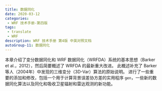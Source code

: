 ```yaml
---
title: 数据同化
date: 2020-03-12
categories:
 - WRF 技术手册-第四版
tags:
 - translate
 - WRF
description: WRF 技术手册 第4版 中英对照文档
autoGroup-11: 数据同化
---
```


本章介绍了变分数据同化和 WRF 数据同化（WRFDA）系统的基本思想（Barker et al.，2012），然后简要概述了 WRFDA 的最新重大改进。
此概述补充了 Barker 等人（2004年）中发现的三维变分（3D-Var）算法的原始说明。
进行了一些重要的添加和修改，包括一个用于计算背景误差协方差的实用程序 `gen`，一些新的数据同化算法以及同化和吸收卫星辐射和雷达观测的新功能。
